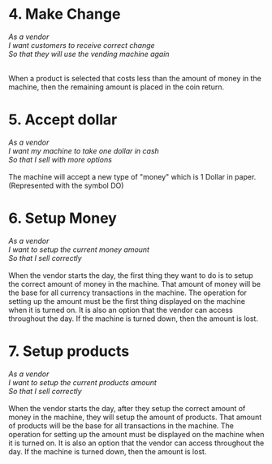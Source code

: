 # 4. Make Change
<i>
As a vendor<br>
I want customers to receive correct change<br>
So that they will use the vending machine again<br>
</i>
<br>

When a product is selected that costs less than the amount of money in the machine, then the remaining amount is placed in the coin return.

# 5. Accept dollar
<i> As a vendor
<br>I want my machine to take one dollar in cash
<br>So that I sell with more options
</i>
<br><br>The machine will accept a new type of "money" which is 1 Dollar in paper. (Represented with the symbol DO)

# 6. Setup Money
<i>As a vendor
<br>I want to setup the current money amount
<br>So that I sell correctly
</i>
<br><br>When the vendor starts the day, the first thing they want to do is to setup the correct amount of money in the machine. That amount of money will be the base for all currency transactions in the machine. The operation for setting up the amount must be the first thing displayed on the machine when it is turned on. It is also an option that the vendor can access throughout the day. If the machine is turned down, then the amount is lost.


#  7. Setup products
<i>As a vendor
<br>I want to setup the current products amount
<br>So that I sell correctly
</i><br><br>When the vendor starts the day, after they setup the correct amount of money in the machine, they will setup the amount of products. That amount of products will be the base for all transactions in the machine. The operation for setting up the amount must be displayed on the machine when it is turned on. It is also an option that the vendor can access throughout the day. If the machine is turned down, then the amount is lost. 
